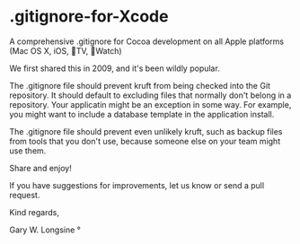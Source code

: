 # .gitignore-for-Xcode
A comprehensive .gitignore for Cocoa development on all Apple platforms (Mac OS X, iOS, TV, Watch)

We first shared this in 2009, and it's been wildly popular. 

The .gitignore file should prevent kruft from being checked into the Git repository.  It should
default to excluding files that normally don't belong in a repository. Your applicatin might 
be an exception in some way.  For example, you might want to include a database template in the 
application install. 

The .gitignore file should prevent even unlikely kruft, such as backup files from tools that you 
don't use, because someone else on your team might use them.

Share and enjoy! 

If you have suggestions for improvements, let us know or send a pull request.  

Kind regards,

Gary W. Longsine
°
